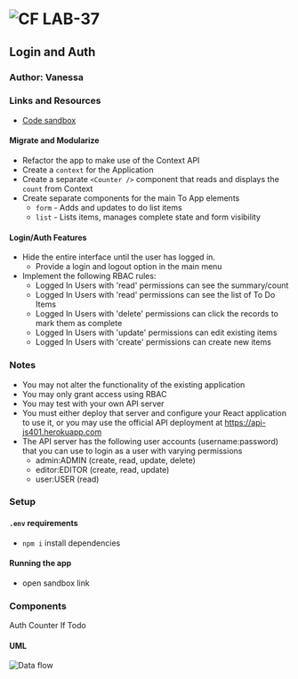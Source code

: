 ![CF](http://i.imgur.com/7v5ASc8.png) LAB-37
=================================================

## Login and Auth

### Author: Vanessa

### Links and Resources
* [Code sandbox](https://codesandbox.io/s/p5wqx064jj)


#### Migrate and Modularize
* Refactor the app to make use of the Context API
* Create a `context` for the Application
* Create a separate `<Counter />` component that reads and displays the `count` from Context
* Create separate components for the main To App elements
  * `form` - Adds and updates to do list items
  * `list` - Lists items, manages complete state and form visibility
  
  
#### Login/Auth Features
* Hide the entire interface until the user has logged in.
  * Provide a login and logout option in the main menu
* Implement the following RBAC rules:
    * Logged In Users with 'read' permissions can see the summary/count
    * Logged In Users with 'read' permissions can see the list of To Do Items
    * Logged In Users with 'delete' permissions can click the records to mark them as complete
    * Logged In Users with 'update' permissions can edit existing items
    * Logged In Users with 'create' permissions can create new items

### Notes
* You may not alter the functionality of the existing application
* You may only grant access using RBAC
* You may test with your own API server
* You must either deploy that server and configure your React application to use it, or you may use the official API deployment at https://api-js401.herokuapp.com
* The API server has the following user accounts (username:password) that you can use to login as a user with varying permissions
  * admin:ADMIN (create, read, update, delete)
  * editor:EDITOR (create, read, update)
  * user:USER (read)
  
### Setup
#### `.env` requirements
* `npm i` install dependencies

#### Running the app
* open sandbox link

### Components
Auth
Counter
If
Todo


#### UML
![Data flow](./uml.jpg)
